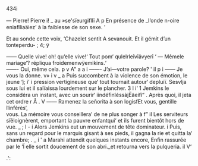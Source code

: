   
        
   
   
     

434i

 
  

— Pierre! Pierre i! _ au »se'sïeurgiﬂlï A p
En présence de _l‘onde n-oire eniaflliaäiez’
à la faiblesse de son sexe.  ' 

Et au sonde cette voix, ‘Chazelet sentit  A
sevanouit. Et il gémit d’un tonteperdu- ;   4;  ÿ

 

—— Quelle vive! oh! qu’elle vive!‘ Tout pom‘ qulelrleîvîävyerî
‘ — Mêmele mariage‘? répliqua froidemenwÿemikins.‘  
——- Oui, même cela. p v A" a a  i 
——- J’ai—votre parole? ' il p i
—— Je vous la donne. v» i v _ a
Puis succombent à la violence de son émotion, le jeune ‘j;   i’ i
pression vertigineuse que‘ tout tournait autour‘ depluiï. Sesvlja
sous lui et il saiïaissa lourdement sur le plancher. 3 l  i‘ 1 
Jemkins le considéra un instant, avec un sourir‘ iindéﬁnîéssàjËäeifî“ .
Après quoi, il jeta cet ordre r Â .    V 
—— Ramenez la señorita à son logisfEt vous, gentille îlinférès‘,   
vous. La mémoire vous conseillera’ de ne plus songer à   f”  il
Les serviteurs sïêloignèrent, emportant la pauvre enfantqui‘ 
et ils furent bientôt hors de vue. _ ; l    -  i
Alors Jemkins eut un mouvement de tête dominateur. i
Puis, sans un regard pour le marquis gisant à ses pieds, il gagna la rie
et quitta la‘ chambre; . _ i '  a
Marahi attendit quelques instants encore, Enﬁn rassurée par le  ‘Ï
elle sortit doucement de son abri._et retourna vers la pulqueria. il V‘

  

 

.‘:

 

  
  

